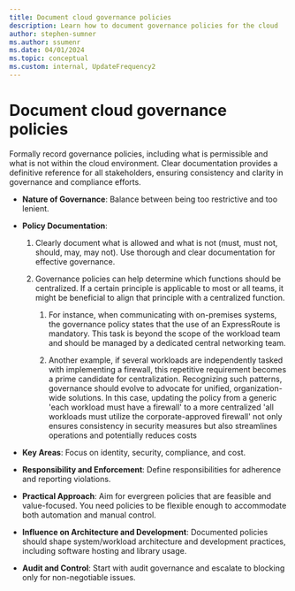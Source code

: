 ```yaml
---
title: Document cloud governance policies
description: Learn how to document governance policies for the cloud
author: stephen-sumner
ms.author: ssumenr
ms.date: 04/01/2024
ms.topic: conceptual
ms.custom: internal, UpdateFrequency2
---
```


# Document cloud governance policies

Formally record governance policies, including what is permissible and what is not within the cloud environment. Clear documentation provides a definitive reference for all stakeholders, ensuring consistency and clarity in governance and compliance efforts.

- **Nature of Governance**: Balance between being too restrictive and too lenient.

- **Policy Documentation**:

  1. Clearly document what is allowed and what is not (must, must not, should, may, may not). Use thorough and clear documentation for effective governance.

  1. Governance policies can help determine which functions should be centralized. If a certain principle is applicable to most or all teams, it might be beneficial to align that principle with a centralized function.

      1. For instance, when communicating with on-premises systems, the governance policy states that the use of an ExpressRoute is mandatory. This task is beyond the scope of the workload team and should be managed by a dedicated central networking team.

      1. Another example, if several workloads are independently tasked with implementing a firewall, this repetitive requirement becomes a prime candidate for centralization. Recognizing such patterns, governance should evolve to advocate for unified, organization-wide solutions. In this case, updating the policy from a generic 'each workload must have a firewall' to a more centralized 'all workloads must utilize the corporate-approved firewall' not only ensures consistency in security measures but also streamlines operations and potentially reduces costs

- **Key Areas**: Focus on identity, security, compliance, and cost.

- **Responsibility and Enforcement**: Define responsibilities for adherence and reporting violations.

- **Practical Approach**: Aim for evergreen policies that are feasible and value-focused. You need policies to be flexible enough to accommodate both automation and manual control.

- **Influence on Architecture and Development**: Documented policies should shape system/workload architecture and development practices, including software hosting and library usage.

- **Audit and Control**: Start with audit governance and escalate to blocking only for non-negotiable issues.
